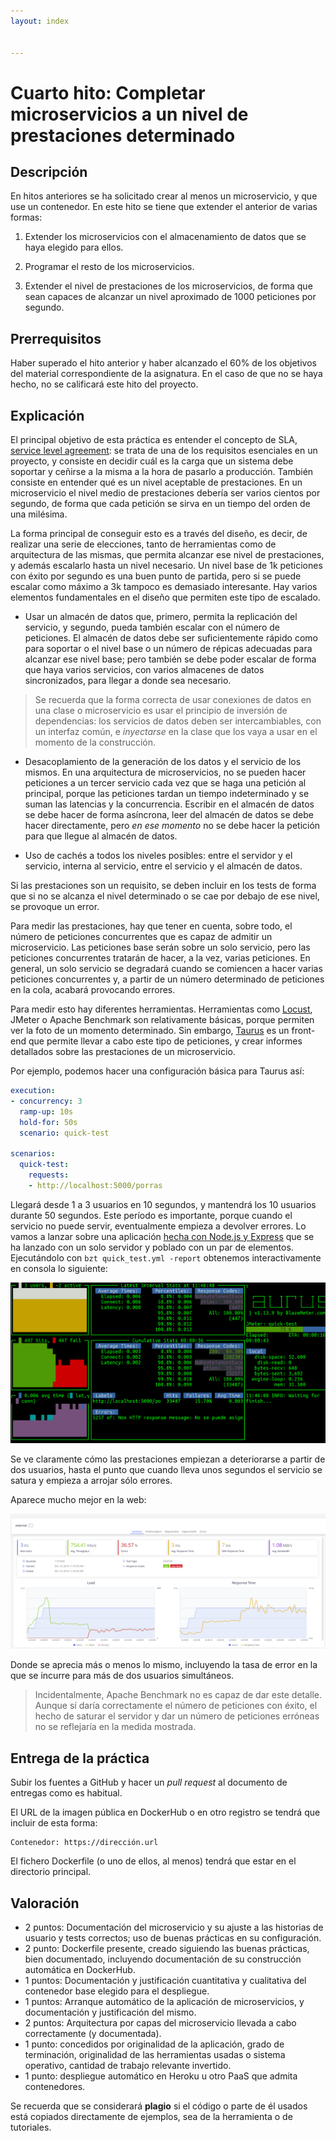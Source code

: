 ```yaml
---
layout: index


---
```

# Cuarto hito: Completar microservicios a un nivel de prestaciones determinado

Descripción
-----------------

En hitos anteriores se ha solicitado crear al menos un microservicio,
y que use un contenedor. En este hito se tiene que extender el
anterior de varias formas:

1. Extender los microservicios con el almacenamiento de datos que se
haya elegido para ellos.

2. Programar el resto de los microservicios.

3. Extender el nivel de prestaciones de los microservicios, de forma que
sean capaces de alcanzar un nivel aproximado de 1000 peticiones por
segundo.

Prerrequisitos
--------------------

Haber superado el hito anterior y haber alcanzado el 60% de los
objetivos del material correspondiente de la asignatura. En el caso de
que no se haya hecho, no se calificará este hito del proyecto.

Explicación
----------------

El principal objetivo de esta práctica es entender el concepto de SLA,
[service level
agreement](https://en.wikipedia.org/wiki/Service-level_agreement): se
trata de una de los requisitos esenciales en un proyecto, y consiste
en decidir cuál es la carga que un sistema debe soportar y ceñirse a
la misma a la hora de pasarlo a producción. También consiste en
entender qué es un nivel aceptable de prestaciones. En un
microservicio el nivel medio de prestaciones debería ser varios
cientos por segundo, de forma que cada petición se sirva en un tiempo
del orden de una milésima.

La forma principal de conseguir esto es a través del diseño, es decir,
de realizar una serie de elecciones, tanto de herramientas como de
arquitectura de las mismas, que permita alcanzar ese nivel de
prestaciones, y además escalarlo hasta un nivel necesario. Un nivel
base de 1k peticiones con éxito por segundo es una buen punto de
partida, pero si se puede escalar como máximo a 3k tampoco es
demasiado interesante. Hay varios elementos fundamentales en el diseño
que permiten este tipo de escalado.

* Usar un almacén de datos que, primero, permita la replicación del
  servicio, y segundo, pueda también escalar con el número de
  peticiones. El almacén de datos debe ser suficientemente rápido como
  para soportar o el nivel base o un número de répicas adecuadas para
  alcanzar ese nivel base; pero también se debe poder escalar de forma
  que haya varios servicios, con varios almacenes de datos
  sincronizados, para llegar a donde sea necesario.
  
> Se recuerda que la forma correcta de usar conexiones de datos en una
> clase o microservicio es usar el principio de inversión de
> dependencias: los servicios de datos deben ser intercambiables, con
> un interfaz común, e *inyectarse* en la clase que los vaya a usar en
> el momento de la construcción.

* Desacoplamiento de la generación de los datos y el servicio de los
  mismos. En una arquitectura de microservicios, no se pueden hacer
  peticiones a un tercer servicio cada vez que se haga una petición al
  principal, porque las peticiones tardan un tiempo indeterminado y se
  suman las latencias y la concurrencia. Escribir en el almacén de
  datos se debe hacer de forma asíncrona, leer del almacén de datos se
  debe hacer directamente, pero *en ese momento* no se debe hacer la
  petición para que llegue al almacén de datos.
  
* Uso de cachés a todos los niveles posibles: entre el servidor y el
  servicio, interna al servicio, entre el servicio y el almacén de
  datos.
  
Si las prestaciones son un requisito, se deben incluir en los tests de
forma que si no se alcanza el nivel determinado o se cae por debajo de
ese nivel, se provoque un error.

Para medir las prestaciones, hay que tener en cuenta, sobre todo, el
número de peticiones concurrentes que es capaz de admitir un
microservicio. Las peticiones base serán sobre un solo servicio, pero
las peticiones concurrentes tratarán de hacer, a la vez, varias
peticiones. En general, un solo servicio se degradará cuando se
comiencen a hacer varias peticiones concurrentes y, a partir de un
número determinado de peticiones en la cola, acabará provocando
errores.

Para medir esto hay diferentes herramientas. Herramientas como
[Locust](https://locust.io), JMeter o Apache Benchmark son
relativamente básicas, porque permiten ver la foto de un momento
determinado. Sin embargo, [Taurus](http://gettaurus.org/) es un
front-end que permite llevar a cabo este tipo de peticiones, y crear
informes detallados sobre las prestaciones de un microservicio.

Por ejemplo, podemos hacer una configuración básica para Taurus así:

```yaml
execution:
- concurrency: 3
  ramp-up: 10s
  hold-for: 50s
  scenario: quick-test

scenarios:
  quick-test:
    requests:
    - http://localhost:5000/porras
```

Llegará desde 1 a 3 usuarios en 10 segundos, y mantendrá los 10
usuarios durante 50 segundos. Este período es importante, porque
cuando el servicio no puede servir, eventualmente empieza a devolver
errores. Lo vamos a lanzar sobre una aplicación
[hecha con Node.js y Express](https://github.com/node-app-cc) que se
ha lanzado con un solo servidor y poblado con un par de
elementos. Ejecutándolo con `bzt quick_test.yml -report` obtenemos
interactivamente en consola lo siguiente:

![Taurus en la consola](../img/taurus-consola.png)

Se ve claramente cómo las prestaciones empiezan a deteriorarse a
partir de dos usuarios, hasta el punto que cuando lleva unos segundos
el servicio se satura y empieza a arrojar sólo errores.

Aparece mucho mejor en la web:

![Taurus en la consola](../img/taurus-web.png)

Donde se aprecia más o menos lo mismo, incluyendo la tasa de error en
la que se incurre para más de dos usuarios simultáneos.

> Incidentalmente, Apache Benchmark no es capaz de dar este
> detalle. Aunque sí daría correctamente el número de peticiones con
> éxito, el hecho de saturar el servidor y dar un número de peticiones
> erróneas no se reflejaría en la medida mostrada.


Entrega de la práctica
--------------------------------

Subir los fuentes a GitHub y hacer un *pull request* al documento de entregas como es habitual.

El URL de la imagen pública en DockerHub o en otro registro se tendrá que
incluir de esta forma:

	Contenedor: https://dirección.url

El fichero Dockerfile (o uno de ellos, al menos) tendrá que estar en
el directorio principal.

Valoración
--------------

* 2 puntos: Documentación del microservicio y su ajuste a las
  historias de usuario y tests correctos; uso de buenas prácticas en
  su configuración.
* 2 punto: Dockerfile presente, creado siguiendo las buenas prácticas, bien documentado, incluyendo documentación de su construcción automática en DockerHub.
* 1 puntos: Documentación y justificación cuantitativa y cualitativa del contenedor base elegido para el despliegue.
* 1 puntos: Arranque automático de la aplicación de microservicios, y
  documentación y justificación del mismo.
* 2 puntos: Arquitectura por capas del microservicio llevada a cabo
  correctamente (y documentada).
* 1 punto: concedidos por originalidad de la aplicación, grado de
  terminación, originalidad de las
  herramientas usadas o sistema operativo, cantidad de trabajo relevante
  invertido.
* 1 punto: despliegue automático en Heroku u otro PaaS que admita contenedores.

Se recuerda que se considerará **plagio** si el código o parte de él usados está copiados
directamente de ejemplos, sea de la herramienta o de tutoriales.
